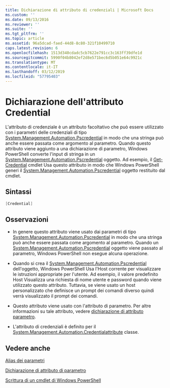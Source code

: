 ```yaml
---
title: Dichiarazione di attributo di credenziali | Microsoft Docs
ms.custom: ''
ms.date: 09/13/2016
ms.reviewer: ''
ms.suite: ''
ms.tgt_pltfrm: ''
ms.topic: article
ms.assetid: 96a5dcad-faed-44d8-8c80-321f10499710
caps.latest.revision: 6
ms.openlocfilehash: 1513d340cdadc5cb7622e791cc3c163ff39dfe1d
ms.sourcegitcommit: 5990f04b8042ef2d8e571bec6d5b051e64c9921c
ms.translationtype: MT
ms.contentlocale: it-IT
ms.lasthandoff: 03/12/2019
ms.locfileid: "57795403"
---
```

# <a name="credential-attribute-declaration"></a>Dichiarazione dell'attributo Credential

L'attributo di credenziale è un attributo facoltativo che può essere utilizzato con i parametri delle credenziali di tipo [System.Management.Automation.Pscredential](/dotnet/api/System.Management.Automation.PSCredential) in modo che una stringa può anche essere passata come argomento al parametro. Quando questo attributo viene aggiunto a una dichiarazione di parametro, Windows PowerShell converte l'input di stringa in un [System.Management.Automation.Pscredential](/dotnet/api/System.Management.Automation.PSCredential) oggetto. Ad esempio, il [Get-Credential](/powershell/module/Microsoft.PowerShell.Security/Get-Credential) cmdlet Usa questo attributo in modo che Windows PowerShell generi il [System.Management.Automation.Pscredential](/dotnet/api/System.Management.Automation.PSCredential) oggetto restituito dal cmdlet.

## <a name="syntax"></a>Sintassi

```csharp
[Credential]
```

## <a name="remarks"></a>Osservazioni

- In genere questo attributo viene usato dai parametri di tipo [System.Management.Automation.Pscredential](/dotnet/api/System.Management.Automation.PSCredential) in modo che una stringa può anche essere passata come argomento al parametro. Quando un [System.Management.Automation.Pscredential](/dotnet/api/System.Management.Automation.PSCredential) oggetto viene passato al parametro, Windows PowerShell non esegue alcuna operazione.

- Quando si crea il [System.Management.Automation.Pscredential](/dotnet/api/System.Management.Automation.PSCredential) dell'oggetto, Windows PowerShell Usa l'Host corrente per visualizzare le istruzioni appropriate per l'utente. Ad esempio, il valore predefinito Host Visualizza una richiesta di nome utente e password quando viene utilizzato questo attributo. Tuttavia, se viene usato un host personalizzato che definisce un prompt dei comandi diverso quindi verrà visualizzato il prompt dei comandi.

- Questo attributo viene usato con l'attributo di parametro. Per altre informazioni su tale attributo, vedere [dichiarazione di attributo parametro](./parameter-attribute-declaration.md).

- L'attributo di credenziali è definito per il [System.Management.Automation.Credentialattribute](/dotnet/api/System.Management.Automation.CredentialAttribute) classe.

## <a name="see-also"></a>Vedere anche

[Alias dei parametri](./parameter-aliases.md)

[Dichiarazione di attributo di parametro](./parameter-attribute-declaration.md)

[Scrittura di un cmdlet di Windows PowerShell](./writing-a-windows-powershell-cmdlet.md)

